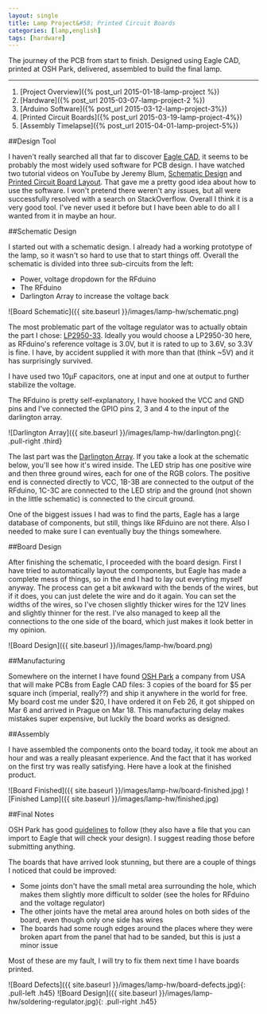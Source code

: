 ```yaml
---
layout: single
title: Lamp Project&#58; Printed Circuit Boards
categories: [lamp,english]
tags: [hardware]
---
```


The journey of the PCB from start to finish. Designed using Eagle CAD, printed at OSH Park, delivered, assembled to build the final lamp.

---

1. [Project Overview]({% post_url 2015-01-18-lamp-project %})
1. [Hardware]({% post_url 2015-03-07-lamp-project-2 %})
1. [Arduino Software]({% post_url 2015-03-12-lamp-project-3%})
1. [Printed Circuit Boards]({% post_url 2015-03-19-lamp-project-4%})
1. [Assembly Timelapse]({% post_url 2015-04-01-lamp-project-5%})

##Design Tool

I haven't really searched all that far to discover [Eagle CAD](http://www.cadsoftusa.com/), it seems to be probably the most widely used software for PCB design. I have watched two tutorial videos on YouTube by Jeremy Blum, [Schematic Design](https://www.youtube.com/watch?v=1AXwjZoyNno) and [Printed Circuit Board Layout](https://www.youtube.com/watch?v=CCTs0mNXY24). That gave me a pretty good idea about how to use the software. I won't pretend there weren't any issues, but all were successfully resolved with a search on StackOverflow. Overall I think it is a very good tool. I've never used it before but I have been able to do all I wanted from it in maybe an hour.

##Schematic Design

I started out with a schematic design. I already had a working prototype of the lamp, so it wasn't so hard to use that to start things off. Overall the schematic is divided into three sub-circuits from the left:

* Power, voltage dropdown for the RFduino
* The RFduino
* Darlington Array to increase the voltage back

![Board Schematic]({{ site.baseurl }}/images/lamp-hw/schematic.png)

The most problematic part of the voltage regulator was to actually obtain the part I chose: [LP2950-33](http://www.ti.com/product/lp2950-33). Ideally you would choose a LP2950-30 here, as RFduino's reference voltage is 3.0V, but it is rated to up to 3.6V, so 3.3V is fine. I have, by accident supplied it with more than that (think ~5V) and it has surprisingly survived.

I have used two 10&mu;F capacitors, one at input and one at output to further stabilize the voltage. 

The RFduino is pretty self-explanatory, I have hooked the VCC and GND pins and I've connected the GPIO pins 2, 3 and 4 to the input of the darlington array.

![Darlington Array]({{ site.baseurl }}/images/lamp-hw/darlington.png){: .pull-right .third}

The last part was the [Darlington Array](https://www.sparkfun.com/datasheets/IC/ULN2003A.pdf). If you take a look at the schematic below, you'll see how it's wired inside. The LED strip has one positive wire and then three ground wires, each for one of the RGB colors. The positive end is connected directly to VCC, 1B-3B are connected to the output of the RFduino, 1C-3C are connected to the LED strip and the ground (not shown in the little schematic) is connected to the circuit ground.

One of the biggest issues I had was to find the parts, Eagle has a large database of components, but still, things like RFduino are not there. Also I needed to make sure I can eventually buy the things somewhere.

##Board Design

After finishing the schematic, I proceeded with the board design. First I have tried to automatically layout the components, but Eagle has made a complete mess of things, so in the end I had to lay out everyting myself anyway. The process can get a bit awkward with the bends of the wires, but if it does, you can just delete the wire and do it again. You can set the widths of the wires, so I've chosen slightly thicker wires for the 12V lines and slightly thinner for the rest. I've also managed to keep all the connections to the one side of the board, which just makes it look better in my opinion.

![Board Design]({{ site.baseurl }}/images/lamp-hw/board.png)

##Manufacturing

Somewhere on the internet I have found [OSH Park](https://oshpark.com/) a company from USA that will make PCBs from Eagle CAD files: 3 copies of the board for $5 per square inch (imperial, really??) and ship it anywhere in the world for free. My board cost me under $20, I have ordered it on Feb 26, it got shipped on Mar 6 and arrived in Prague on Mar 18. This manufacturing delay makes mistakes super expensive, but luckily the board works as designed.

##Assembly

I have assembled the components onto the board today, it took me about an hour and was a really pleasant experience. And the fact that it has worked on the first try was really satisfying. Here have a look at the finished product.

![Board Finished]({{ site.baseurl }}/images/lamp-hw/board-finished.jpg)
![Finished Lamp]({{ site.baseurl }}/images/lamp-hw/finished.jpg)

##Final Notes

OSH Park has good [guidelines](https://oshpark.com/guidelines) to follow (they also have a file that you can import to Eagle that will check your design). I suggest reading those before submitting anything.

The boards that have arrived look stunning, but there are a couple of things I noticed that could be improved:

* Some joints don't have the small metal area surrounding the hole, which makes them slightly more difficult to solder (see the holes for RFduino and the voltage regulator)
* The other joints have the metal area around holes on both sides of the board, even though only one side has wires
* The boards had some rough edges around the places where they were broken apart from the panel that had to be sanded, but this is just a minor issue

Most of these are my fault, I will try to fix them next time I have boards printed.

![Board Defects]({{ site.baseurl }}/images/lamp-hw/board-defects.jpg){: .pull-left .h45}
![Board Design]({{ site.baseurl }}/images/lamp-hw/soldering-regulator.jpg){: .pull-right .h45}

